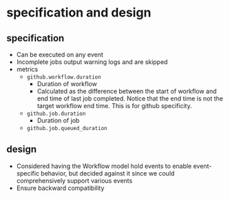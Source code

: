 # specification and design

## specification

- Can be executed on any event
- Incomplete jobs output warning logs and are skipped
- metrics
  - `github.workflow.duration`
    - Duration of workflow
    - Calculated as the difference between the start of workflow and end time of last job completed. Notice that the end time is not the target workflow end time. This is for github specificity.
  - `github.job.duration`
    - Duration of job
  - `github.job.queued_duration`

## design

- Considered having the Workflow model hold events to enable event-specific
  behavior, but decided against it since we could comprehensively support
  various events
- Ensure backward compatibility
